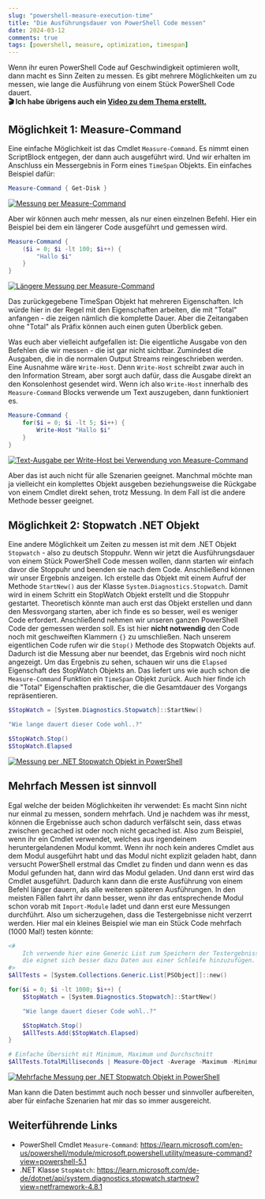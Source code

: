 ```yaml
---
slug: "powershell-measure-execution-time"
title: "Die Ausführungsdauer von PowerShell Code messen"
date: 2024-03-12
comments: true
tags: [powershell, measure, optimization, timespan]
---
```


Wenn ihr euren PowerShell Code auf Geschwindigkeit optimieren wollt, dann macht es Sinn Zeiten zu messen. Es gibt mehrere Möglichkeiten um zu messen, wie lange die Ausführung von einem Stück PowerShell Code dauert.  
**🎬 Ich habe übrigens auch ein [Video zu dem Thema erstellt.](https://youtu.be/-tpR-KQpPq4)**

## Möglichkeit 1: Measure-Command

Eine einfache Möglichkeit ist das Cmdlet `Measure-Command`. Es nimmt einen ScriptBlock entgegen, der dann auch ausgeführt wird. Und wir erhalten im Anschluss ein Messergebnis in Form eines `TimeSpan` Objekts. Ein einfaches Beispiel dafür:

```powershell
Measure-Command { Get-Disk }
```

[![Messung per Measure-Command](/images/2024/2024-03-12_PowerShell_Execution_Time_Measure-Command_1.jpg "Messung per Measure-Command")](/images/2024/2024-03-12_PowerShell_Execution_Time_Measure-Command_1.jpg)

Aber wir können auch mehr messen, als nur einen einzelnen Befehl. Hier ein Beispiel bei dem ein längerer Code ausgeführt und gemessen wird.

```powershell
Measure-Command {
    ($i = 0; $i -lt 100; $i++) {
        "Hallo $i"
    }
}
```

[![Längere Messung per Measure-Command](/images/2024/2024-03-12_PowerShell_Execution_Time_Measure-Command_2.jpg "Längere Messung per Measure-Command")](/images/2024/2024-03-12_PowerShell_Execution_Time_Measure-Command_2.jpg)

Das zurückgegebene TimeSpan Objekt hat mehreren Eigenschaften. Ich würde hier in der Regel mit den Eigenschaften arbeiten, die mit "Total" anfangen - die zeigen nämlich die komplette Dauer. Aber die Zeitangaben ohne "Total" als Präfix können auch einen guten Überblick geben.

Was euch aber vielleicht aufgefallen ist: Die eigentliche Ausgabe von den Befehlen die wir messen - die ist gar nicht sichtbar. Zumindest die Ausgaben, die in die normalen Output Streams reingeschrieben werden. Eine Ausnahme wäre `Write-Host`. Denn `Write-Host` schreibt zwar auch in den Information Stream, aber sorgt auch dafür, dass die Ausgabe direkt an den Konsolenhost gesendet wird. Wenn ich also `Write-Host` innerhalb des `Measure-Command` Blocks verwende um Text auszugeben, dann funktioniert es.

```powershell
Measure-Command {
    for($i = 0; $i -lt 5; $i++) {
        Write-Host "Hallo $i"
    }
}
```

[![Text-Ausgabe per Write-Host bei Verwendung von Measure-Command](/images/2024/2024-03-12_PowerShell_Execution_Time_Measure-Command_3.jpg "Text-Ausgabe per Write-Host bei Verwendung von Measure-Command")](/images/2024/2024-03-12_PowerShell_Execution_Time_Measure-Command_3.jpg)

Aber das ist auch nicht für alle Szenarien geeignet. Manchmal möchte man ja vielleicht ein komplettes Objekt ausgeben beziehungsweise die Rückgabe von einem Cmdlet direkt sehen, trotz Messung. In dem Fall ist die andere Methode besser geeignet.

## Möglichkeit 2: Stopwatch .NET Objekt

Eine andere Möglichkeit um Zeiten zu messen ist mit dem .NET Objekt `Stopwatch` - also zu deutsch Stoppuhr. Wenn wir jetzt die Ausführungsdauer von einem Stück PowerShell Code messen wollen, dann starten wir einfach davor die Stoppuhr und beenden sie nach dem Code. Anschließend können wir unser Ergebnis anzeigen.
Ich erstelle das Objekt mit einem Aufruf der Methode `StartNew()` aus der Klasse `System.Diagnostics.Stopwatch`. Damit wird in einem Schritt ein StopWatch Objekt erstellt und die Stoppuhr gestartet. Theoretisch könnte man auch erst das Objekt erstellen und dann den Messvorgang starten, aber ich finde es so besser, weil es weniger Code erfordert.
Anschließend nehmen wir unseren ganzen PowerShell Code der gemessen werden soll. Es ist hier **nicht notwendig** den Code noch mit geschweiften Klammern `{}` zu umschließen. Nach unserem eigentlichen Code rufen wir die `Stop()` Methode des Stopwatch Objekts auf. Dadurch ist die Messung aber nur beendet, das Ergebnis wird noch nicht angezeigt. Um das Ergebnis zu sehen, schauen wir uns die `Elapsed` Eigenschaft des StopWatch Objekts an. Das liefert uns wie auch schon die `Measure-Command` Funktion ein `TimeSpan` Objekt zurück. Auch hier finde ich die "Total" Eigenschaften praktischer, die die Gesamtdauer des Vorgangs repräsentieren.

```powershell
$StopWatch = [System.Diagnostics.Stopwatch]::StartNew()

"Wie lange dauert dieser Code wohl..?"

$StopWatch.Stop()
$StopWatch.Elapsed
```

[![Messung per .NET Stopwatch Objekt in PowerShell](/images/2024/2024-03-12_PowerShell_Execution_Time_NET_Stopwatch_1.jpg "Messung per .NET Stopwatch Objekt in PowerShell")](/images/2024/2024-03-12_PowerShell_Execution_Time_NET_Stopwatch_1.jpg)

## Mehrfach Messen ist sinnvoll

Egal welche der beiden Möglichkeiten ihr verwendet: Es macht Sinn nicht nur einmal zu messen, sondern mehrfach. Und je nachdem was ihr messt, können die Ergebnisse auch schon dadurch verfälscht sein, dass etwas zwischen gecached ist oder noch nicht gecached ist. Also zum Beispiel, wenn ihr ein Cmdlet verwendet, welches aus irgendeinem heruntergelandenen Modul kommt. Wenn ihr noch kein anderes Cmdlet aus dem Modul ausgeführt habt und das Modul nicht explizit geladen habt, dann versucht PowerShell erstmal das Cmdlet zu finden und dann wenn es das Modul gefunden hat, dann wird das Modul geladen. Und dann erst wird das Cmdlet ausgeführt. Dadurch kann dann die erste Ausführung von einem Befehl länger dauern, als alle weiteren späteren Ausführungen.
In den meisten Fällen fahrt ihr dann besser, wenn ihr das entsprechende Modul schon vorab mit `Import-Module` ladet und dann erst eure Messungen durchführt. Also um sicherzugehen, dass die Testergebnisse nicht verzerrt werden.
Hier mal ein kleines Beispiel wie man ein Stück Code mehrfach (1000 Mal!) testen könnte:

```powershell
<# 
    Ich verwende hier eine Generic List zum Speichern der Testergebnisse,
    die eignet sich besser dazu Daten aus einer Schleife hinzuzufügen.
#>
$AllTests = [System.Collections.Generic.List[PSObject]]::new()

for($i = 0; $i -lt 1000; $i++) {
    $StopWatch = [System.Diagnostics.Stopwatch]::StartNew()

    "Wie lange dauert dieser Code wohl..?"

    $StopWatch.Stop()
    $AllTests.Add($StopWatch.Elapsed)
}

# Einfache Übersicht mit Minimum, Maximum und Durchschnitt
$AllTests.TotalMilliseconds | Measure-Object -Average -Maximum -Minimum

```

[![Mehrfache Messung per .NET Stopwatch Objekt in PowerShell](/images/2024/2024-03-12_PowerShell_Execution_Time_NET_Stopwatch_2.jpg "Mehrfache Messung per .NET Stopwatch Objekt in PowerShell")](/images/2024/2024-03-12_PowerShell_Execution_Time_NET_Stopwatch_2.jpg)

Man kann die Daten bestimmt auch noch besser und sinnvoller aufbereiten, aber für einfache Szenarien hat mir das so immer ausgereicht.

## Weiterführende Links

- PowerShell Cmdlet `Measure-Command`: <https://learn.microsoft.com/en-us/powershell/module/microsoft.powershell.utility/measure-command?view=powershell-5.1>
- .NET Klasse `StopWatch`: <https://learn.microsoft.com/de-de/dotnet/api/system.diagnostics.stopwatch.startnew?view=netframework-4.8.1>
